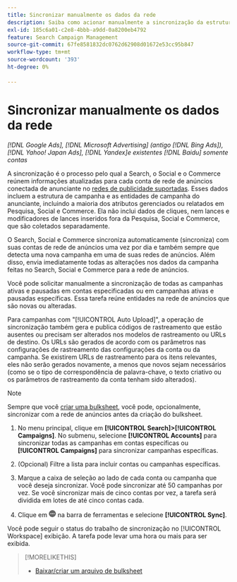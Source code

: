 ```yaml
---
title: Sincronizar manualmente os dados da rede
description: Saiba como acionar manualmente a sincronização da estrutura da campanha e das entidades da campanha para redes de anúncios compatíveis.
exl-id: 185c6a01-c2e8-4bbb-a9dd-0a8200eb4792
feature: Search Campaign Management
source-git-commit: 67fe8581832dc0762d62908d01672e53cc95b847
workflow-type: tm+mt
source-wordcount: '393'
ht-degree: 0%

---
```


# Sincronizar manualmente os dados da rede

*[!DNL Google Ads], [!DNL Microsoft Advertising] (antigo [!DNL Bing Ads]), [!DNL Yahoo! Japan Ads], [!DNL Yandex]e existentes [!DNL Baidu] somente contas*

A sincronização é o processo pelo qual a Search, o Social e o Commerce reúnem informações atualizadas para cada conta de rede de anúncios conectada de anunciante no [redes de publicidade suportadas](/help/search-social-commerce/introduction/supported-inventory.md). Esses dados incluem a estrutura de campanha e as entidades de campanha do anunciante, incluindo a maioria dos atributos gerenciados ou relatados em Pesquisa, Social e Commerce. Ela não inclui dados de cliques, nem lances e modificadores de lances inseridos fora da Pesquisa, Social e Commerce, que são coletados separadamente.

O Search, Social e Commerce sincroniza automaticamente (sincroniza) com suas contas de rede de anúncios uma vez por dia e também sempre que detecta uma nova campanha em uma de suas redes de anúncios. Além disso, envia imediatamente todas as alterações nos dados da campanha feitas no Search, Social e Commerce para a rede de anúncios.

Você pode solicitar manualmente a sincronização de todas as campanhas ativas e pausadas em contas especificadas ou em campanhas ativas e pausadas específicas. Essa tarefa reúne entidades na rede de anúncios que são novas ou alteradas.

Para campanhas com &quot;[!UICONTROL Auto Upload]&quot;, a operação de sincronização também gera e publica códigos de rastreamento que estão ausentes ou precisam ser alterados nos modelos de rastreamento ou URLs de destino. Os URLs são gerados de acordo com os parâmetros nas configurações de rastreamento das configurações da conta ou da campanha. Se existirem URLs de rastreamento para os itens relevantes, eles não serão gerados novamente, a menos que novos sejam necessários (como se o tipo de correspondência de palavra-chave, o texto criativo ou os parâmetros de rastreamento da conta tenham sido alterados).

>[!NOTE]
>
>Sempre que você [criar uma bulksheet](/help/search-social-commerce/campaign-management/bulksheets/bulksheet-download.md), você pode, opcionalmente, sincronizar com a rede de anúncios antes da criação do bulksheet.

1. No menu principal, clique em **[!UICONTROL Search]>[!UICONTROL Campaigns]**. No submenu, selecione **[!UICONTROL Accounts]** para sincronizar todas as campanhas em contas específicas ou **[!UICONTROL Campaigns]** para sincronizar campanhas específicas.

1. (Opcional) Filtre a lista para incluir contas ou campanhas específicas.

1. Marque a caixa de seleção ao lado de cada conta ou campanha que você deseja sincronizar. Você pode sincronizar até 50 campanhas por vez. Se você sincronizar mais de cinco contas por vez, a tarefa será dividida em lotes de até cinco contas cada.

1. Clique em **![Mais](/help/search-social-commerce/assets/more.png "Mais")** na barra de ferramentas e selecione **[!UICONTROL Sync]**.

Você pode seguir o status do trabalho de sincronização no [!UICONTROL Workspace] exibição. A tarefa pode levar uma hora ou mais para ser exibida.

>[!MORELIKETHIS]
>
>* [Baixar/criar um arquivo de bulksheet](/help/search-social-commerce/campaign-management/bulksheets/bulksheet-download.md)
